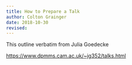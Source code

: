 ```yaml
---
title: How to Prepare a Talk
author: Colton Grainger
date: 2018-10-30
revised:
---
```


This outline verbatim from Julia Goedecke 

<https://www.dpmms.cam.ac.uk/~jg352/talks.html>

